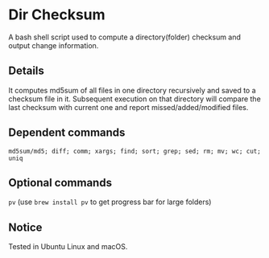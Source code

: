 # Dir Checksum
A bash shell script used to compute a directory(folder) checksum and output change information.

## Details
It computes md5sum of all files in one directory recursively and saved to a checksum file in it. Subsequent execution on that directory will compare the last checksum with current one and report missed/added/modified files.

## Dependent commands
```md5sum/md5; diff; comm; xargs; find; sort; grep; sed; rm; mv; wc; cut; uniq```

## Optional commands
```pv```
(use ```brew install pv``` to get progress bar for large folders)
 
## Notice

Tested in Ubuntu Linux and macOS.


